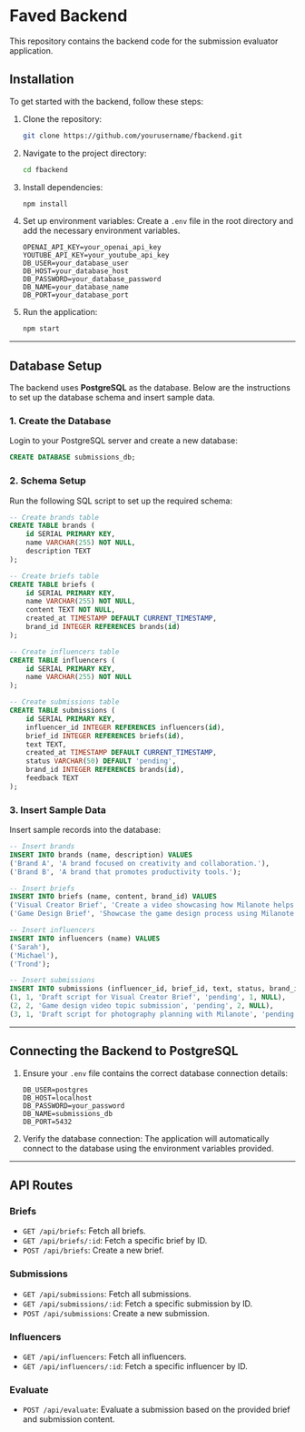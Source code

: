 # Faved Backend

This repository contains the backend code for the submission evaluator application.

## Installation
To get started with the backend, follow these steps:

1. Clone the repository:
    ```bash
    git clone https://github.com/yourusername/fbackend.git
    ```

2. Navigate to the project directory:
    ```bash
    cd fbackend
    ```

3. Install dependencies:
    ```bash
    npm install
    ```

4. Set up environment variables:
    Create a `.env` file in the root directory and add the necessary environment variables.
    ```properties
    OPENAI_API_KEY=your_openai_api_key
    YOUTUBE_API_KEY=your_youtube_api_key
    DB_USER=your_database_user
    DB_HOST=your_database_host
    DB_PASSWORD=your_database_password
    DB_NAME=your_database_name
    DB_PORT=your_database_port
    ```

5. Run the application:
    ```bash
    npm start
    ```

---

## Database Setup

The backend uses **PostgreSQL** as the database. Below are the instructions to set up the database schema and insert sample data.

### 1. Create the Database
Login to your PostgreSQL server and create a new database:
```sql
CREATE DATABASE submissions_db;
```

### 2. Schema Setup
Run the following SQL script to set up the required schema:

```sql
-- Create brands table
CREATE TABLE brands (
    id SERIAL PRIMARY KEY,
    name VARCHAR(255) NOT NULL,
    description TEXT
);

-- Create briefs table
CREATE TABLE briefs (
    id SERIAL PRIMARY KEY,
    name VARCHAR(255) NOT NULL,
    content TEXT NOT NULL,
    created_at TIMESTAMP DEFAULT CURRENT_TIMESTAMP,
    brand_id INTEGER REFERENCES brands(id)
);

-- Create influencers table
CREATE TABLE influencers (
    id SERIAL PRIMARY KEY,
    name VARCHAR(255) NOT NULL
);

-- Create submissions table
CREATE TABLE submissions (
    id SERIAL PRIMARY KEY,
    influencer_id INTEGER REFERENCES influencers(id),
    brief_id INTEGER REFERENCES briefs(id),
    text TEXT,
    created_at TIMESTAMP DEFAULT CURRENT_TIMESTAMP,
    status VARCHAR(50) DEFAULT 'pending',
    brand_id INTEGER REFERENCES brands(id),
    feedback TEXT
);
```

### 3. Insert Sample Data
Insert sample records into the database:

```sql
-- Insert brands
INSERT INTO brands (name, description) VALUES 
('Brand A', 'A brand focused on creativity and collaboration.'),
('Brand B', 'A brand that promotes productivity tools.');

-- Insert briefs
INSERT INTO briefs (name, content, brand_id) VALUES 
('Visual Creator Brief', 'Create a video showcasing how Milanote helps organize creative projects.', 1),
('Game Design Brief', 'Showcase the game design process using Milanote as a planning tool.', 2);

-- Insert influencers
INSERT INTO influencers (name) VALUES 
('Sarah'), 
('Michael'), 
('Trond');

-- Insert submissions
INSERT INTO submissions (influencer_id, brief_id, text, status, brand_id, feedback) VALUES 
(1, 1, 'Draft script for Visual Creator Brief', 'pending', 1, NULL),
(2, 2, 'Game design video topic submission', 'pending', 2, NULL),
(3, 1, 'Draft script for photography planning with Milanote', 'pending', 1, 'Good progress but needs more details.');
```

---

## Connecting the Backend to PostgreSQL
1. Ensure your `.env` file contains the correct database connection details:
    ```properties
    DB_USER=postgres
    DB_HOST=localhost
    DB_PASSWORD=your_password
    DB_NAME=submissions_db
    DB_PORT=5432
    ```

2. Verify the database connection:
   The application will automatically connect to the database using the environment variables provided.

---

## API Routes

### Briefs
- `GET /api/briefs`: Fetch all briefs.
- `GET /api/briefs/:id`: Fetch a specific brief by ID.
- `POST /api/briefs`: Create a new brief.

### Submissions
- `GET /api/submissions`: Fetch all submissions.
- `GET /api/submissions/:id`: Fetch a specific submission by ID.
- `POST /api/submissions`: Create a new submission.

### Influencers
- `GET /api/influencers`: Fetch all influencers.
- `GET /api/influencers/:id`: Fetch a specific influencer by ID.

### Evaluate
- `POST /api/evaluate`: Evaluate a submission based on the provided brief and submission content.
